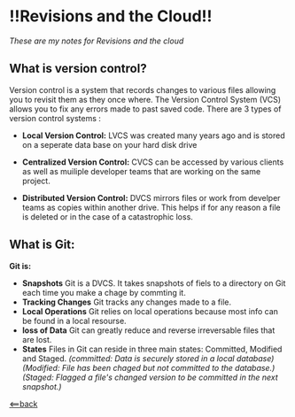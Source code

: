 # **!!Revisions and the Cloud!!**
*These are my notes for Revisions and the cloud*


## **What is version control?**

Version control is a system that records changes to various files allowing you to revisit them as they once where. The Version Control System (VCS) allows you to fix any errors made to past saved code. There are 3 types of version control systems :

- **Local Version Control:**
LVCS was created many years ago and is stored on a seperate data base on your hard disk drive

- **Centralized Version Control:**
CVCS can be accessed by various clients as well as muiliple developer teams that are working on the same project.

- **Distributed Version Control:**
DVCS mirrors files or work from develper teams as copies within another drive. This helps if for any reason a file is deleted or in the case of a catastrophic loss.

## **What is Git:**

**Git is:**
- **Snapshots**
Git is a DVCS. It takes snapshots of fiels to a directory on Git each time you make a chage by commting it.
- **Tracking Changes**
Git tracks any changes made to a file.
- **Local Operations**
Git relies on local operations because most info can be found in a local resourse.
- **loss of Data**
Git can greatly reduce and reverse irreversable files that are lost.
- **States**
Files in Git can reside in three main states: Committed, Modified and Staged.
*(committed: Data is securely stored in a local database)*
*(Modified: File has been chaged but not committed to the database.)*
*(Staged: Flagged a file's changed version to be committed in the next snapshot.)*



























[<==back](README.md)

